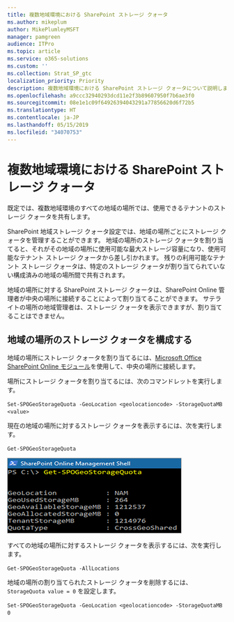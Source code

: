 ```yaml
---
title: 複数地域環境における SharePoint ストレージ クォータ
ms.author: mikeplum
author: MikePlumleyMSFT
manager: pamgreen
audience: ITPro
ms.topic: article
ms.service: o365-solutions
ms.custom: ''
ms.collection: Strat_SP_gtc
localization_priority: Priority
description: 複数地域環境における SharePoint ストレージ クォータについて説明します。
ms.openlocfilehash: a9ccc32940293dcd11e2f3b89607950f7b6ae3f0
ms.sourcegitcommit: 08e1e1c09f64926394043291a77856620d6f72b5
ms.translationtype: HT
ms.contentlocale: ja-JP
ms.lasthandoff: 05/15/2019
ms.locfileid: "34070753"
---
```

# <a name="sharepoint-storage-quotas-in-multi-geo-environments"></a>複数地域環境における SharePoint ストレージ クォータ

既定では、複数地域環境のすべての地域の場所では、使用できるテナントのストレージ クォータを共有します。

SharePoint 地域ストレージ クォータ設定では、地域の場所ごとにストレージ クォータを管理することができます。 地域の場所のストレージ クォータを割り当てると、それがその地域の場所に使用可能な最大ストレージ容量になり、使用可能なテナント ストレージ クォータから差し引かれます。 残りの利用可能なテナント ストレージ クォータは、特定のストレージ クォータが割り当てられていない構成済みの地域の場所間で共有されます。

地域の場所に対する SharePoint ストレージ クォータは、SharePoint Online 管理者が中央の場所に接続することによって割り当てることができます。 サテライトの場所の地域管理者は、ストレージ クォータを表示できますが、割り当てることはできません。

## <a name="configure-a-storage-quota-for-a-geo-location"></a>地域の場所のストレージ クォータを構成する

地域の場所にストレージ クォータを割り当てるには、[Microsoft Office SharePoint Online モジュール](https://www.microsoft.com/en-us/download/details.aspx?id=35588 )を使用して、中央の場所に接続します。 

場所にストレージ クォータを割り当てるには、次のコマンドレットを実行します。

`Set-SPOGeoStorageQuota -GeoLocation <geolocationcode> -StorageQuotaMB <value>`

現在の地域の場所に対するストレージ クォータを表示するには、次を実行します。

`Get-SPOGeoStorageQuota`

![Get-SPOGeoStorageQuota コマンドレットを表示している PowerShell ウィンドウのスクリーンショット](media/multi-geo-storage-quota.png)

すべての地域の場所に対するストレージ クォータを表示するには、次を実行します。

`Get-SPOGeoStorageQuota -AllLocations`

地域の場所の割り当てられたストレージ クォータを削除するには、`StorageQuota value = 0` を設定します。

`Set-SPOGeoStorageQuota -GeoLocation <geolocationcode> -StorageQuotaMB 0`
